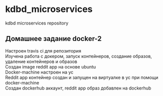# kdbd_microservices
kdbd microservices repository

## Домашнее задание docker-2

Настроен travis ci для репозитория  
Изучена работа с докером, запуск контейнеров, создание образов, удаление контейнеров и образов  
Создан image reddit app на основе ubuntu  
Docker-machine настроен на yc  
Reddit app контейнер создан и запущен на виртуалке в yc при помощи docker-machine  
Создан dockerhub аккаунт, reddit app образ добавлен на dockerhub  

